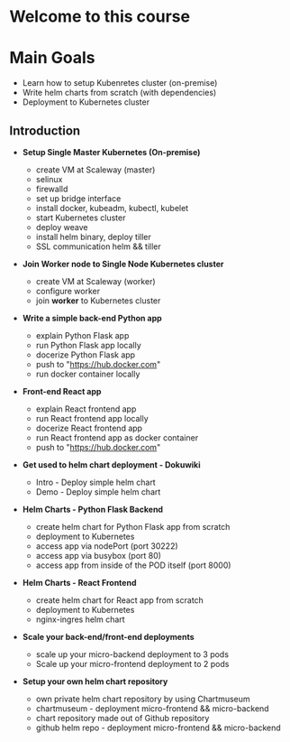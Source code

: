 # Welcome to this course

# Main Goals

- Learn how to setup Kubenretes cluster (on-premise)
- Write helm charts from scratch (with dependencies)
- Deployment to Kubernetes cluster

## Introduction

- **Setup Single Master Kubernetes (On-premise)**
  - create VM at Scaleway (master)
  - selinux
  - firewalld
  - set up bridge interface
  - install docker, kubeadm, kubectl, kubelet
  - start Kubernetes cluster
  - deploy weave
  - install helm binary, deploy tiller
  - SSL communication helm && tiller 

- **Join Worker node to Single Node Kubernetes cluster**
  - create VM at Scaleway (worker)
  - configure worker 
  - join **worker** to Kubernetes cluster

- **Write a simple back-end Python app**
  - explain Python Flask app
  - run Python Flask app locally
  - docerize Python Flask app
  - push to "https://hub.docker.com"
  - run docker container locally

- **Front-end React app**
  - explain React frontend app
  - run React frontend app locally
  - docerize React frontend app
  - run React frontend app as docker container
  - push to "https://hub.docker.com"
  
- **Get used to helm chart deployment - Dokuwiki**
  - Intro - Deploy simple helm chart 
  - Demo - Deploy simple helm chart

- **Helm Charts - Python Flask Backend**
  - create helm chart for Python Flask app from scratch
  - deployment to Kubernetes
  - access app via nodePort (port 30222)
  - access app via busybox (port 80)
  - access app from inside of the POD itself (port 8000)

- **Helm Charts - React Frontend**
  - create helm chart for React app from scratch
  - deployment to Kubernetes
  - nginx-ingres helm chart

- **Scale your back-end/front-end deployments**
  - scale up your micro-backend deployment to 3 pods
  - Scale up your micro-frontend deployment to 2 pods

- **Setup your own helm chart repository**
  - own private helm chart repository by using Chartmuseum 
  - chartmuseum - deployment micro-frontend && micro-backend
  - chart repository made out of Github repository
  - github helm repo - deployment micro-frontend && micro-backend

